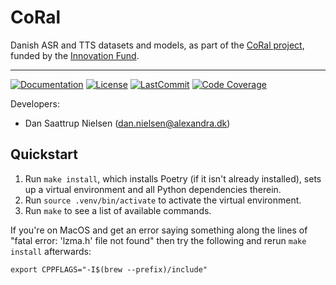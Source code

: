 # CoRal

Danish ASR and TTS datasets and models, as part of the [CoRal
project](https://alexandra.dk/coral/), funded by the [Innovation
Fund](https://innovationsfonden.dk/).

______________________________________________________________________
[![Documentation](https://img.shields.io/badge/docs-passing-green)](https://alexandrainst.github.io/coral/coral.html)
[![License](https://img.shields.io/github/license/alexandrainst/coral)](https://github.com/alexandrainst/coral/blob/main/LICENSE)
[![LastCommit](https://img.shields.io/github/last-commit/alexandrainst/coral)](https://github.com/alexandrainst/coral/commits/main)
[![Code Coverage](https://img.shields.io/badge/Coverage-59%25-orange.svg)](https://github.com/alexandrainst/coral/tree/main/tests)


Developers:

- Dan Saattrup Nielsen (dan.nielsen@alexandra.dk)


## Quickstart

1. Run `make install`, which installs Poetry (if it isn't already installed), sets up a
   virtual environment and all Python dependencies therein.
2. Run `source .venv/bin/activate` to activate the virtual environment.
3. Run `make` to see a list of available commands.

If you're on MacOS and get an error saying something along the lines of "fatal error:
'lzma.h' file not found" then try the following and rerun `make install` afterwards:

```
export CPPFLAGS="-I$(brew --prefix)/include"
```
